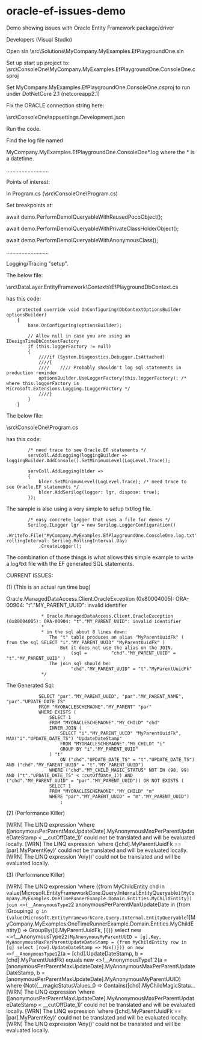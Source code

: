 # oracle-ef-issues-demo
Demo showing issues with Oracle Entity Framework package/driver



Developers (Visual Studio)

Open sln
\src\Solutions\MyCompany.MyExamples.EfPlaygroundOne.sln

Set up start up project to:
\src\ConsoleOne\MyCompany.MyExamples.EfPlaygroundOne.ConsoleOne.csproj

Set MyCompany.MyExamples.EfPlaygroundOne.ConsoleOne.csproj to run under DotNetCore 2.1 (netcoreapp2.1)

Fix the ORACLE connection string here:

\src\ConsoleOne\appsettings.Development.json

Run the code.

Find the log file named

MyCompany.MyExamples.EfPlaygroundOne.ConsoleOne*.log  where the * is a datetime.

............................

Points of interest:

In Program.cs (\src\ConsoleOne\Program.cs)

Set breakpoints at:

await demo.PerformDemoIQueryableWithReusedPocoObject();

await demo.PerformDemoIQueryableWithPrivateClassHolderObject();

await demo.PerformDemoIQueryableWithAnonymousClass();

............................

Logging/Tracing "setup".

The below file:

\src\DataLayer.EntityFramework\Contexts\EfPlaygroundDbContext.cs

has this code:

        protected override void OnConfiguring(DbContextOptionsBuilder optionsBuilder)
        {
            base.OnConfiguring(optionsBuilder);

            // Allow null in case you are using an IDesignTimeDbContextFactory
            if (this.loggerFactory != null)
            {
                ////if (System.Diagnostics.Debugger.IsAttached)
                ////{
                ////    //// Probably shouldn't log sql statements in production reminder
                optionsBuilder.UseLoggerFactory(this.loggerFactory); /* where this.loggerFactory is Microsoft.Extensions.Logging.ILoggerFactory */
                ////}
            }
        }

The below file:

\src\ConsoleOne\Program.cs

has this code:

            /* need trace to see Oracle.EF statements */
            servColl.AddLogging(loggingBuilder => loggingBuilder.AddConsole().SetMinimumLevel(LogLevel.Trace));

            servColl.AddLogging(blder =>
            {
                blder.SetMinimumLevel(LogLevel.Trace); /* need trace to see Oracle.EF statements */
                blder.AddSerilog(logger: lgr, dispose: true);
            });

The sample is also using a very simple to setup txt/log file.

            /* easy concrete logger that uses a file for demos */
            Serilog.ILogger lgr = new Serilog.LoggerConfiguration()
                .WriteTo.File("MyCompany.MyExamples.EfPlaygroundOne.ConsoleOne.log.txt", rollingInterval: Serilog.RollingInterval.Day)
                .CreateLogger();

The combination of those things is what allows this simple example to write a log/txt file with the EF generated SQL statements.







CURRENT ISSUES:

(1) (This is an actual run time bug)

Oracle.ManagedDataAccess.Client.OracleException (0x80004005): ORA-00904: "t"."MY_PARENT_UUID": invalid identifier


                 * Oracle.ManagedDataAccess.Client.OracleException (0x80004005): ORA-00904: "t"."MY_PARENT_UUID": invalid identifier
                 * 
                 * in the sql about 8 lines down:
                    The "t" table produces an alias "MyParentUuidFk" ( from the sql SELECT "i"."MY_PARENT_UUID" "MyParentUuidFk" )
                        But it does not use the alias on the JOIN.
                            (sql =         "chd"."MY_PARENT_UUID" = "t"."MY_PARENT_UUID" )
                    The join sql should be:
                            "chd"."MY_PARENT_UUID" = "t"."MyParentUuidFk"
                 */


The Generated Sql:


                SELECT "par"."MY_PARENT_UUID", "par"."MY_PARENT_NAME", "par"."UPDATE_DATE_TS"
                FROM "MYORACLESCHEMAONE"."MY_PARENT" "par"
                WHERE EXISTS (
                    SELECT 1
                    FROM "MYORACLESCHEMAONE"."MY_CHILD" "chd"
                    INNER JOIN (
                        SELECT "i"."MY_PARENT_UUID" "MyParentUuidFk", MAX("i"."UPDATE_DATE_TS") "UpdateDateStamp"
                        FROM "MYORACLESCHEMAONE"."MY_CHILD" "i"
                        GROUP BY "i"."MY_PARENT_UUID"
                    ) "t" 
                        ON ("chd"."UPDATE_DATE_TS" = "t"."UPDATE_DATE_TS") AND ("chd"."MY_PARENT_UUID" = "t"."MY_PARENT_UUID")
                    WHERE ("chd"."MY_CHILD_MAGIC_STATUS" NOT IN (98, 99) AND ("t"."UPDATE_DATE_TS" < :cutOffDate_1)) AND ("chd"."MY_PARENT_UUID" = "par"."MY_PARENT_UUID")) OR NOT EXISTS (
                    SELECT 1
                    FROM "MYORACLESCHEMAONE"."MY_CHILD" "m"
                    WHERE "par"."MY_PARENT_UUID" = "m"."MY_PARENT_UUID")
                        ;   


(2) (Performance Killer)

[WRN] The LINQ expression 'where ([anonymousPerParentMaxUpdateDate].MyAnonymousMaxPerParentUpdateDateStamp < __cutOffDate_1)' could not be translated and will be evaluated locally.
[WRN] The LINQ expression 'where ([chd].MyParentUuidFk == [par].MyParentKey)' could not be translated and will be evaluated locally.
[WRN] The LINQ expression 'Any()' could not be translated and will be evaluated locally.

(3) (Performance Killer)

[WRN] The LINQ expression 'where ({from MyChildEntity chd in value(Microsoft.EntityFrameworkCore.Query.Internal.EntityQueryable`1[MyCompany.MyExamples.OneTimeRunnerExample.Domain.Entities.MyChildEntity]) join <>f__AnonymousType2`2 anonymousPerParentMaxUpdateDate in {from IGrouping`2 g in {value(Microsoft.EntityFrameworkCore.Query.Internal.EntityQueryable`1[MyCompany.MyExamples.OneTimeRunnerExample.Domain.Entities.MyChildEntity]) => GroupBy([i].MyParentUuidFk, [i])} select new <>f__AnonymousType2`2(MyAnonymousMyParentUUID = [g].Key, MyAnonymousMaxPerParentUpdateDateStamp = {from MyChildEntity row in [g] select [row].UpdateDateStamp => Max()})} on new <>f__AnonymousType1`2(a = [chd].UpdateDateStamp, b = [chd].MyParentUuidFk) equals new <>f__AnonymousType1`2(a = [anonymousPerParentMaxUpdateDate].MyAnonymousMaxPerParentUpdateDateStamp, b = [anonymousPerParentMaxUpdateDate].MyAnonymousMyParentUUID) where (Not({__magicStatusValues_0 => Contains([chd].MyChildMagicStatu...
[WRN] The LINQ expression 'where ([anonymousPerParentMaxUpdateDate].MyAnonymousMaxPerParentUpdateDateStamp < __cutOffDate_1)' could not be translated and will be evaluated locally.
[WRN] The LINQ expression 'where ([chd].MyParentUuidFk == [par].MyParentKey)' could not be translated and will be evaluated locally.
[WRN] The LINQ expression 'Any()' could not be translated and will be evaluated locally.


